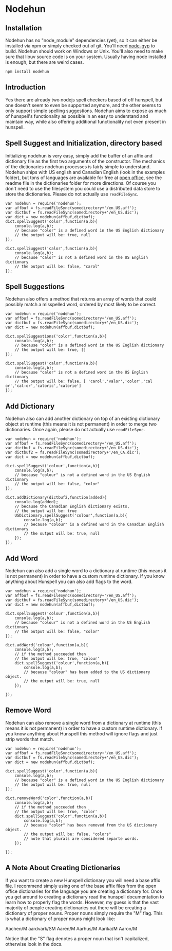 Nodehun
=======

Installation
------------
Nodehun has no "node_module" dependencies (yet), so it can either be installed via npm or simply checked out of git. You'll need [node-gyp](https://github.com/TooTallNate/node-gyp) to build. Nodehun should work on Windows or Unix. You'll also need to make sure that libuv source
code is on your system. Usually having node installed is enough, but there are weird cases.
	
	npm install nodehun
	

Introduction
------------
Yes there are already two nodejs spell checkers based of off hunspell, but one doesn't seem to even be supported anymore, and the other seems to only support simple spelling suggestions. Nodehun aims to expose as much of hunspell's functionality as possible in an easy to understand and maintain way, while also offering additional functionality not even present in hunspell.

Spell Suggest and Initialization, directory based
-------------------------------------------------
Initializing nodehun is very easy, simply add the buffer of an affix and dictionary file as the first two arguments of the constructor. The mechanics of the dictionaries nodehun processes is fairly simple to understand. Nodehun ships with US english and Canadian English (look in the examples folder), but tons of languages are available for free at [open office](http://extensions.services.openoffice.org/dictionary), see the readme file in the dictionaries folder for more directions. Of course you don't need to use the filesystem you could use a distributed data store to store the dictionaries. Please do not actually use `readFileSync`.
	     
	var nodehun = require('nodehun');
	var affbuf = fs.readFileSync(somedirectory+'/en_US.aff');
	var dictbuf = fs.readFileSync(somedirectory+'/en_US.dic');
	var dict = new nodehun(affbuf,dictbuf);
	dict.spellSuggest('color',function(a,b){
		console.log(a,b);
		// because "color" is a defined word in the US English dictionary
		// the output will be: true, null
	});
	
	dict.spellSuggest('calor',function(a,b){
		console.log(a,b);
		// because "calor" is not a defined word in the US English dictionary
		// the output will be: false, "carol"
	});

Spell Suggestions
-----------------
Nodehun also offers a method that returns an array of words that could possibly match a misspelled word, ordered by most likely to be correct.
	
	var nodehun = require('nodehun');
	var affbuf = fs.readFileSync(somedirectory+'/en_US.aff');
	var dictbuf = fs.readFileSync(somedirectory+'/en_US.dic');
	var dict = new nodehun(affbuf,dictbuf);
	
	dict.spellSuggestions('color',function(a,b){
		console.log(a,b);
		// because "color" is a defined word in the US English dictionary
		// the output will be: true, []
	});

	dict.spellSuggest('calor',function(a,b){
		console.log(a,b);
		// because "calor" is not a defined word in the US English dictionary
		// the output will be: false, [ 'carol','valor','color','cal or','cal-or','caloric','calorie']
	});
	
Add Dictionary
--------------
Nodehun also can add another dictionary on top of an existing dictionary object at runtime (this means it is not permanent) in order to merge two dictionaries. Once again, please do not actually use `readFileSync`.
	
	var nodehun = require('nodehun');
	var affbuf = fs.readFileSync(somedirectory+'/en_US.aff');
	var dictbuf = fs.readFileSync(somedirectory+'/en_US.dic');
	var dictbuf2 = fs.readFileSync(somedirectory+'/en_CA.dic');
	var dict = new nodehun(affbuf,dictbuf);

	dict.spellSuggest('colour',function(a,b){
		console.log(a,b);
		// because "colour" is not a defined word in the US English dictionary
		// the output will be: false, "color"
	});
	
	dict.addDictionary(dictbuf2,function(added){
		console.log(added);
		// because the Canadian English dictionary exists,
		// the output will be: true
		USDictionary.spellSuggest('colour',function(a,b){
			console.log(a,b);
			// because "colour" is a defined word in the Canadian English dictionary
			// the output will be: true, null
		});
	});
	
Add Word
--------
Nodehun can also add a single word to a dictionary at runtime (this means it is not permanent) in order to have a custom runtime dictionary. If you know anything about Hunspell you can also add flags to the word.

	var nodehun = require('nodehun');
	var affbuf = fs.readFileSync(somedirectory+'/en_US.aff');
	var dictbuf = fs.readFileSync(somedirectory+'/en_US.dic');
	var dict = new nodehun(affbuf,dictbuf);
	
	dict.spellSuggest('colour',function(a,b){
		console.log(a,b);
		// because "colour" is not a defined word in the US English dictionary
		// the output will be: false, "color"
	});
	
	dict.addWord('colour',function(a,b){
		console.log(a,b);
		// if the method succeeded then
		// the output will be: true, 'colour'
		dict.spellSuggest('colour',function(a,b){
			console.log(a,b);
			// because "colour" has been added to the US dictionary object.
			// the output will be: true, null
		});
		
	});
	
Remove Word
-----------
Nodehun can also remove a single word from a dictionary at runtime (this means it is not permanent) in order to have a custom runtime dictionary. If you know anything about Hunspell this method will ignore flags and just strip words that match.
	
	var nodehun = require('nodehun');
	var affbuf = fs.readFileSync(somedirectory+'/en_US.aff');
	var dictbuf = fs.readFileSync(somedirectory+'/en_US.dic');
	var dict = new nodehun(affbuf,dictbuf);
	
	dict.spellSuggest('color',function(a,b){
		console.log(a,b);
		// because "color" is a defined word in the US English dictionary
		// the output will be: true, null
	});
	
	dict.removeWord('color',function(a,b){
		console.log(a,b);
		// if the method succeeded then
		// the output will be: true, 'color'
		dict.spellSuggest('color',function(a,b){
			console.log(a,b);
			// because "color" has been removed from the US dictionary object.
			// the output will be: false, "colors"
			// note that plurals are considered separte words.
		});
		
	});
	
A Note About Creating Dictionaries
----------------------------------

If you want to create a new Hunspell dictionary you will need a base affix file. I recommend simply using one of the base affix files from the open office dictionaries for the language you are creating a dictionary for. Once you get around to creating a dictionary read the hunspell documentation to learn how to properly flag the words. However, my guess is that the vast majority of people creating dictionaries out there will be creating a dictionary of proper nouns. Proper nouns simply require the "M" flag. This is what a dictionary of proper nouns might look like:
   
   Aachen/M
   aardvark/SM
   Aaren/M
   Aarhus/M
   Aarika/M
   Aaron/M

Notice that the "S" flag denotes a proper noun that isn't capitalized, otherwise look in the docs.